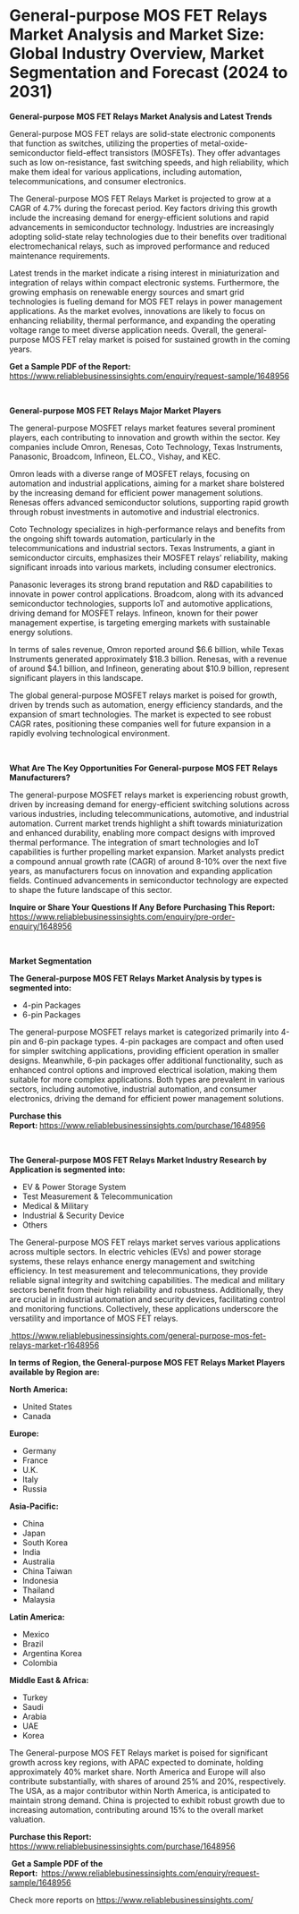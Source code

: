 <p><h1>General-purpose MOS FET Relays Market Analysis and Market Size: Global Industry Overview, Market Segmentation and Forecast (2024 to 2031)</h1></p><p><strong>General-purpose MOS FET Relays Market Analysis and Latest Trends</strong></p>
<p><p>General-purpose MOS FET relays are solid-state electronic components that function as switches, utilizing the properties of metal-oxide-semiconductor field-effect transistors (MOSFETs). They offer advantages such as low on-resistance, fast switching speeds, and high reliability, which make them ideal for various applications, including automation, telecommunications, and consumer electronics.</p><p>The General-purpose MOS FET Relays Market is projected to grow at a CAGR of 4.7% during the forecast period. Key factors driving this growth include the increasing demand for energy-efficient solutions and rapid advancements in semiconductor technology. Industries are increasingly adopting solid-state relay technologies due to their benefits over traditional electromechanical relays, such as improved performance and reduced maintenance requirements.</p><p>Latest trends in the market indicate a rising interest in miniaturization and integration of relays within compact electronic systems. Furthermore, the growing emphasis on renewable energy sources and smart grid technologies is fueling demand for MOS FET relays in power management applications. As the market evolves, innovations are likely to focus on enhancing reliability, thermal performance, and expanding the operating voltage range to meet diverse application needs. Overall, the general-purpose MOS FET relay market is poised for sustained growth in the coming years.</p></p>
<p><strong>Get a Sample PDF of the Report:&nbsp;</strong> <a href="https://www.reliablebusinessinsights.com/enquiry/request-sample/1648956?utm_campaign=75&utm_medium=2&utm_source=Github&utm_content=ia&utm_term=29122024&utm_id=general-purpose-mos-fet-relays">https://www.reliablebusinessinsights.com/enquiry/request-sample/1648956</a></p>
<p>&nbsp;</p>
<p><strong>General-purpose MOS FET Relays Major Market Players</strong></p>
<p><p>The general-purpose MOSFET relays market features several prominent players, each contributing to innovation and growth within the sector. Key companies include Omron, Renesas, Coto Technology, Texas Instruments, Panasonic, Broadcom, Infineon, EL.CO., Vishay, and KEC. </p><p>Omron leads with a diverse range of MOSFET relays, focusing on automation and industrial applications, aiming for a market share bolstered by the increasing demand for efficient power management solutions. Renesas offers advanced semiconductor solutions, supporting rapid growth through robust investments in automotive and industrial electronics. </p><p>Coto Technology specializes in high-performance relays and benefits from the ongoing shift towards automation, particularly in the telecommunications and industrial sectors. Texas Instruments, a giant in semiconductor circuits, emphasizes their MOSFET relays’ reliability, making significant inroads into various markets, including consumer electronics.</p><p>Panasonic leverages its strong brand reputation and R&D capabilities to innovate in power control applications. Broadcom, along with its advanced semiconductor technologies, supports IoT and automotive applications, driving demand for MOSFET relays. Infineon, known for their power management expertise, is targeting emerging markets with sustainable energy solutions.</p><p>In terms of sales revenue, Omron reported around $6.6 billion, while Texas Instruments generated approximately $18.3 billion. Renesas, with a revenue of around $4.1 billion, and Infineon, generating about $10.9 billion, represent significant players in this landscape. </p><p>The global general-purpose MOSFET relays market is poised for growth, driven by trends such as automation, energy efficiency standards, and the expansion of smart technologies. The market is expected to see robust CAGR rates, positioning these companies well for future expansion in a rapidly evolving technological environment.</p></p>
<p>&nbsp;</p>
<p><strong>What Are The Key Opportunities For General-purpose MOS FET Relays Manufacturers?</strong></p>
<p><p>The general-purpose MOSFET relays market is experiencing robust growth, driven by increasing demand for energy-efficient switching solutions across various industries, including telecommunications, automotive, and industrial automation. Current market trends highlight a shift towards miniaturization and enhanced durability, enabling more compact designs with improved thermal performance. The integration of smart technologies and IoT capabilities is further propelling market expansion. Market analysts predict a compound annual growth rate (CAGR) of around 8-10% over the next five years, as manufacturers focus on innovation and expanding application fields. Continued advancements in semiconductor technology are expected to shape the future landscape of this sector.</p></p>
<p><strong>Inquire or Share Your Questions If Any Before Purchasing This Report:</strong> <a href="https://www.reliablebusinessinsights.com/enquiry/pre-order-enquiry/1648956?utm_campaign=75&utm_medium=2&utm_source=Github&utm_content=ia&utm_term=29122024&utm_id=general-purpose-mos-fet-relays">https://www.reliablebusinessinsights.com/enquiry/pre-order-enquiry/1648956</a></p>
<p>&nbsp;</p>
<p><strong>Market Segmentation</strong></p>
<p><strong>The General-purpose MOS FET Relays Market Analysis by types is segmented into:</strong></p>
<p><ul><li>4-pin Packages</li><li>6-pin Packages</li></ul></p>
<p><p>The general-purpose MOSFET relays market is categorized primarily into 4-pin and 6-pin package types. 4-pin packages are compact and often used for simpler switching applications, providing efficient operation in smaller designs. Meanwhile, 6-pin packages offer additional functionality, such as enhanced control options and improved electrical isolation, making them suitable for more complex applications. Both types are prevalent in various sectors, including automotive, industrial automation, and consumer electronics, driving the demand for efficient power management solutions.</p></p>
<p><strong>Purchase this Report:&nbsp;</strong><a href="https://www.reliablebusinessinsights.com/purchase/1648956?utm_campaign=75&utm_medium=2&utm_source=Github&utm_content=ia&utm_term=29122024&utm_id=general-purpose-mos-fet-relays">https://www.reliablebusinessinsights.com/purchase/1648956</a></p>
<p>&nbsp;</p>
<p><strong>The General-purpose MOS FET Relays Market Industry Research by Application is segmented into:</strong></p>
<p><ul><li>EV & Power Storage System</li><li>Test Measurement & Telecommunication</li><li>Medical & Military</li><li>Industrial & Security Device</li><li>Others</li></ul></p>
<p><p>The General-purpose MOS FET relays market serves various applications across multiple sectors. In electric vehicles (EVs) and power storage systems, these relays enhance energy management and switching efficiency. In test measurement and telecommunications, they provide reliable signal integrity and switching capabilities. The medical and military sectors benefit from their high reliability and robustness. Additionally, they are crucial in industrial automation and security devices, facilitating control and monitoring functions. Collectively, these applications underscore the versatility and importance of MOS FET relays.</p></p>
<p><a href="https://www.reliablebusinessinsights.com/general-purpose-mos-fet-relays-market-r1648956?utm_campaign=75&utm_medium=2&utm_source=Github&utm_content=ia&utm_term=29122024&utm_id=general-purpose-mos-fet-relays">&nbsp;https://www.reliablebusinessinsights.com/general-purpose-mos-fet-relays-market-r1648956</a></p>
<p><strong>In terms of Region, the General-purpose MOS FET Relays Market Players available by Region are:</strong></p>
<p>
    <p> <strong> North America: </strong>
        <ul>
            <li>United States</li>
            <li>Canada</li>
        </ul>
        </p> 
    <p> <strong> Europe: </strong>
        <ul>
            <li>Germany</li>
            <li>France</li>
            <li>U.K.</li>
            <li>Italy</li>
            <li>Russia</li>
        </ul>
        </p> 
    <p> <strong> Asia-Pacific: </strong>
        <ul>
            <li>China</li>
            <li>Japan</li>
            <li>South Korea</li>
            <li>India</li>
            <li>Australia</li>
            <li>China Taiwan</li>
            <li>Indonesia</li>
            <li>Thailand</li>
            <li>Malaysia</li>
        </ul>
        </p> 
    <p> <strong> Latin America: </strong>
        <ul>
            <li>Mexico</li>
            <li>Brazil</li>
            <li>Argentina Korea</li>
            <li>Colombia</li>
        </ul>
        </p> 
    <p> <strong> Middle East & Africa: </strong>
        <ul>
            <li>Turkey</li>
            <li>Saudi</li>
            <li>Arabia</li>
            <li>UAE</li>
            <li>Korea</li>
        </ul>
    </p>
    </p>
<p><p>The General-purpose MOS FET Relays market is poised for significant growth across key regions, with APAC expected to dominate, holding approximately 40% market share. North America and Europe will also contribute substantially, with shares of around 25% and 20%, respectively. The USA, as a major contributor within North America, is anticipated to maintain strong demand. China is projected to exhibit robust growth due to increasing automation, contributing around 15% to the overall market valuation.</p></p>
<p><strong>Purchase this Report: </strong><a href="https://www.reliablebusinessinsights.com/purchase/1648956?utm_campaign=75&utm_medium=2&utm_source=Github&utm_content=ia&utm_term=29122024&utm_id=general-purpose-mos-fet-relays">https://www.reliablebusinessinsights.com/purchase/1648956</a></p>
<p>&nbsp;<strong>Get a Sample PDF of the Report:&nbsp;&nbsp;</strong><a href="https://www.reliablebusinessinsights.com/enquiry/request-sample/1648956?utm_campaign=75&utm_medium=2&utm_source=Github&utm_content=ia&utm_term=29122024&utm_id=general-purpose-mos-fet-relays">https://www.reliablebusinessinsights.com/enquiry/request-sample/1648956</a></p>
<p><strong></strong></p>
<p>Check more reports on <a href="https://www.reliablebusinessinsights.com/?utm_campaign=75&utm_medium=2&utm_source=Github&utm_content=ia&utm_term=29122024&utm_id=general-purpose-mos-fet-relays">https://www.reliablebusinessinsights.com/</a></p>